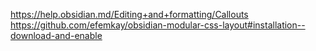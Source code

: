 https://help.obsidian.md/Editing+and+formatting/Callouts
https://github.com/efemkay/obsidian-modular-css-layout#installation--download-and-enable

